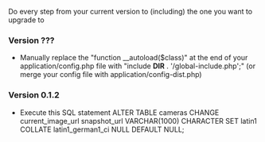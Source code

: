 Do every step from your current version to (including) the one you want to upgrade to

### Version ???
* Manually replace the "function __autoload($class)" at the end of your application/config.php file with "include __DIR__ . '/global-include.php';" (or merge your config file with application/config-dist.php)

### Version 0.1.2
* Execute this SQL statement
	ALTER TABLE cameras CHANGE current_image_url snapshot_url VARCHAR(1000) CHARACTER SET latin1 COLLATE latin1_german1_ci NULL DEFAULT NULL;